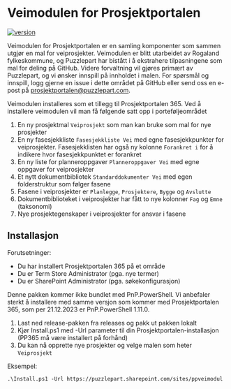 # Veimodulen for Prosjektportalen

[![version](https://img.shields.io/badge/version-1.1.1-green.svg)](https://semver.org)

Veimodulen for Prosjektportalen er en samling komponenter som sammen utgjør en mal for veiprosjekter. Veimodulen er blitt utarbeidet av Rogaland fylkeskommune, og Puzzlepart har bistått i å ekstrahere tilpasningene som mal for deling på GitHub. Videre forvaltning vil gjøres primært av Puzzlepart, og vi ønsker innspill på innholdet i malen. For spørsmål og innspill, logg gjerne en issue i dette området på GitHub eller send oss en e-post på <prosjektportalen@puzzlepart.com>.

Veimodulen installeres som et tillegg til Prosjektportalen 365. Ved å installere veimodulen vil man få følgende satt opp i porteføljeområdet

1. En ny prosjektmal `Veiprosjekt` som man kan bruke som mal for nye prosjekter
2. En ny fasesjekkliste `Fasesjekkliste Vei` med egne fasesjekkpunkter for veiprosjekter. Fasesjekklisten har også ny kolonne `Forankret i` for å indikere hvor fasesjekkpunktet er forankret
3. En ny liste for planneroppgaver `Planneroppgaver Vei` med egne oppgaver for veiprosjekter
4. Et nytt dokumentbibliotek `Standarddokumenter Vei` med egen folderstruktur som følger fasene
5. Fasene i veiprosjekter er `Planlegge`, `Prosjektere`, `Bygge` og `Avslutte`
6. Dokumentbiblioteket i veiprosjekter har fått to nye kolonner `Fag` og `Emne` (taksonomi)
7. Nye prosjektegenskaper i veiprosjekter for ansvar i fasene

## Installasjon

Forutsetninger:

- Du har installert Prosjektportalen 365 på et område
- Du er Term Store Administrator (pga. nye termer)
- Du er SharePoint Administrator (pga. søkekonfigurasjon)

Denne pakken kommer ikke bundlet med PnP.PowerShell. Vi anbefaler sterkt å installere med samme versjon som kommer med Prosjektportalen 365, som per 21.12.2023 er PnP.PowerShell 1.11.0.

1. Last ned release-pakken fra releases og pakk ut pakken lokalt
2. Kjør Install.ps1 med -Url parameter til din Prosjektportalen-installasjon (PP365 må være installert på forhånd)
3. Du kan nå opprette nye prosjekter og velge malen som heter `Veiprosjekt`

Eksempel:

```pwsh
.\Install.ps1 -Url https://puzzlepart.sharepoint.com/sites/ppveimodul
```
